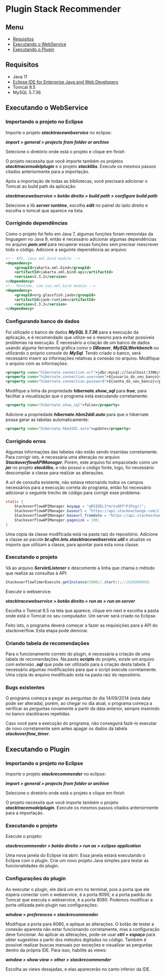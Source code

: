 # Plugin Stack Recommender

##  Menu

- [Requisitos](#requisitos)
- [Executando o WebService](#executando-o-webservice)
- [Executando o Plugin](#executando-o-plugin)

## Requisitos
- Java 11
- [Eclipse IDE for Enterprise Java and Web Developers](https://www.eclipse.org/downloads/packages/release/2021-09/r/eclipse-ide-enterprise-java-and-web-developers)
- Tomcat 8.5
- MySQL 5.7.36

## Executando o WebService

### Importando o projeto no Eclipse
Importe o projeto ***stacktracewebservice*** no eclipse:

***import > general > projects from folder or archive***

Selecione o diretório onde está o projeto e clique em finish

O projeto necessita que você importe também os projetos ***stacktracemodelplugin*** e o projeto ***stacklibs***. Execute os mesmos passos citados anteriormente para a importação.

Após a importação de todas as bibliotecas, você precisará adicionar o Tomcat ao build path da aplicação:

***stacktracewebservice > botão direito > build path > configure build path***

Selecione a lib ***server runtime***, escolha ***edit*** no painel do lado direito e escolha o tomcat que aparece na lista.

### Corrigindo dependências

Como o projeto foi feito em Java 7, algumas funções foram removidas da linguagem no Java 9, então é necessário adicionar algumas dependências no arquivo ***pom.xml*** para recuperar essas funções sem precisar reescrever todo o código. Adicione a seguinte dependência ao arquivo:
```xml
<!-- API, java.xml.bind module -->
<dependency>
	<groupId>jakarta.xml.bind</groupId>
	<artifactId>jakarta.xml.bind-api</artifactId>
	<version>2.3.2</version>
</dependency>
<!-- Runtime, com.sun.xml.bind module -->
<dependency>
	<groupId>org.glassfish.jaxb</groupId>
	<artifactId>jaxb-runtime</artifactId>
	<version>2.3.2</version>
</dependency>
```

### Configurando banco de dados

Foi utilizado o banco de dados ***MySQL 5.7.36*** para a execução da aplicação, e é recomendado que utilize-se o mesmo para evitar possíveis problemas na execução. É necessário a criação de um banco de dados usando alguma ferramenta gráfica como o ***DBeaver***, ***MySQLWorkbench*** ou utilizando o próprio console do ***MySql***. Tendo criado o banco, será necessário inserir as informações relativas à conexão no arquivo. Modifique o arquivo com as informações:

```xml
<property name="hibernate.connection.url">jdbc:mysql://localhost:3306/${nome_do_seu_banco}</property>	
<property name="hibernate.connection.username">${usuario_do_seu_banco}</property>
<property name="hibernate.connection.password">${senha_do_seu_banco}</property>
```
Modifique a linha da propriedade ***hibernate.show_sql*** para ***true***, para facilitar a visualização que o programa está executando corretamente:

```xml
<property name="hibernate.show_sql">false</property>
```

Adicione a propriedade ***hibernate.hbm2ddl.auto*** para que o hibernate possa gerar as tabelas automaticamente:

```xml
<property name="hibernate.hbm2ddl.auto">update</property>
```

### Corrigindo erros

Algumas informações das tabelas não estão sendo inseridas corretamente. Para corrigir isto, é necessária uma alteração no arquivo ***StackoverflowAPIManager***. Porém, este arquivo foi empacotado como um ***jar*** no projeto ***stacklibs***, e não possui o código fonte, logo, foi necessário descompilar a classe para realizar as alterações.

A url de consulta existente, não estava retornando todos os campos necessários para a execução correta do programa, então foi necessário adicionar o seguinte trecho de código para corrigir esse problema:

```java
static {
	StackoverflowAPIManager.keyapp = "qR5IDEL3*mrVv6DT*F2Pog((";
	StackoverflowAPIManager.baseurl = "https://api.stackexchange.com/2.2/search?tagged=hibernate&site=stackoverflow&filter=!Pw)h(Uw4R_.Nt-fTg3-lrhgDr978Xe&key=" + 	StackoverflowAPIManager.keyapp;
	StackoverflowAPIManager.baseurl_fromdate = "https://api.stackexchange.com/2.2/search?fromdate=data_inicio&tagged=hibernate&site=stackoverflow&filter=!Pw)h(Uw4R_.Nt-fTg3-lrhgDr978Xe&key=" + StackoverflowAPIManager.keyapp;
	StackoverflowAPIManager.pagesize = 100;
}
```

Uma cópia da classe modificada está na pasta raiz do repositório. Adicione a classe ao pacote ***br.ufrn.lets.stacktracewebservice.util*** e atualize os imports que utilizam a classe, para apontar para esta nova classe.

### Executando o projeto
Vá ao arquivo ***ServletListener*** e descomente a linha que chama o método que realiza as consultas à API:

```java
StackoverflowTimerExecute.getInstance(5000L).start();//2628000000L
```
Execute o webservice:

***stacktracewebservice > botão direito > run as > run on server***

Escolha o Tomcat 8.5 na tela que aparece, clique em next e escolha a pasta onde está o Tomcat no seu computador. Um server será criado no Eclipse.

Feito isto, o programa deverá começar a fazer as requisições para a API do stackoverflow. Esta etapa pode demorar.

### Criando tabela de recomendações
Para o funcionamento correto do plugin, é necessária a criação de uma tabela de recomendações. Na pasta ***scripts*** do projeto, existe um arquivo com extensão ***.sql*** que pode ser utilizado para a criação desta tabela. É necessário algumas modificações para que o script execute corretamente. Uma cópia do arquivo modificado está na pasta raiz do repositório.

### Bugs existentes
O programa começa a pegar as perguntas do dia 14/09/2014 (esta data pode ser alterada), porém, ao chegar no dia atual, o programa começa a verificar as perguntas novamente a partir da data anterior, sempre inserindo no banco stacktraces repetidas.

Caso você pare a execução do programa, não conseguirá fazê-lo executar de novo corretamente sem antes apagar os dados da tabela ***stackoverflow_timer***.

## Executando o Plugin

### Importando o projeto no Eclipse
Importe o projeto ***stackrecommender*** no eclipse:

***import > general > projects from folder or archive***

Selecione o diretório onde está o projeto e clique em finish

O projeto necessita que você importe também o projeto ***stacktracemodelplugin***. Execute os mesmos passos citados anteriormente para a importação.

### Executando o projeto
Execute o projeto:

***stackrecommender > botão direito > run as > eclipse application***

Uma nova janela do Eclipse irá abrir. Essa janela estará executando o Eclipse com o plugin. Crie um novo projeto Java simples para testar as funcionalidades do plugin.

### Configurações do plugin
Ao executar o plugin, ele dará um erro no terminal, pois a porta que ele espera conectar com o webservice, é a porta 9090, e a porta padrão do Tomcat que executa o webservice, é a porta 8080. Podemos modificar a porta utilizada pelo plugin nas configurações:

***window > preferences > stackrecommender***

Modifique a porta para 8080, e aplique as alterações. O botão de testar a conexão aparenta não estar funcionando corretamente, mas a configuração deve funcionar.
Ao aplicar as alterações, pode-se usar ***ctrl + espaço*** para obter sugestões a partir dos métodos digitados no código. Também é possível realizar buscas manuais por exceções e visualizar as perguntas dentro da própria IDE. Para isso, habilite as views:

***window > show view > other > stackrecommender***

Escolha as views desejadas, e elas aparecerão no canto inferior da IDE.
